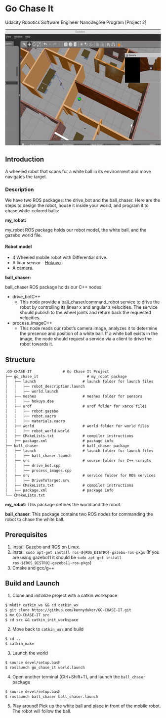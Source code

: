 # Go Chase It

Udacity Robotics Software Engineer Nanodegree Program [Project 2]

<img src="screenshots/go_chase_it.gif.gif" alt="demo" width="600" height="376"/></a>

## **Introduction**
  A wheeled robot that scans for a white ball in its environment and move navigates the target.
  
### **Description**
  We have two ROS packages: the drive_bot and the ball_chaser.
  Here are the steps to design the robot, house it inside your world, and program it to chase white-colored balls:
  
**my_robot:**

my_robot ROS package holds our robot model, the white ball, and the gazebo world file.  

#### **Robot model**

 - 4 Wheeled mobile robot with Differential drive. 
 - A lidar sensor - [Hokuyo](http://gazebosim.org/tutorials?tut=add_laser).
 - A camera.
 
**ball_chaser:**

ball_chaser ROS package holds our C++ nodes.
 - drive_botC++
    - This node provide a ball_chaser/command_robot service to drive the robot by controlling its linear x and angular z velocities. The service should publish to the wheel joints and return back the requested velocities.
 - process_imageC++
    - This node reads our robot’s camera image, analyzes it to determine the presence and position of a white ball. If a white ball exists in the image, the node should request a service via a client to drive the robot towards it.


## Structure
```
.GO-CHASE-IT              # Go Chase It Project
├── go_chase_it                      # my_robot package
│   ├── launch                     # launch folder for launch files
│   │   ├── robot_description.launch
│   │   ├── world.launch
│   ├── meshes                     # meshes folder for sensors
│   │   ├── hokuyo.dae
│   ├── urdf                       # urdf folder for xarco files
│   │   ├── robot.gazebo
│   │   ├── robot.xacro
│   │   ├── materials.xacro
│   ├── world                      # world folder for world files
│   │   ├── robot_world.world
│   ├── CMakeLists.txt             # compiler instructions
│   ├── package.xml                # package info
├── ball_chaser                    # ball_chaser package
│   ├── launch                     # launch folder for launch files
│   │   ├── ball_chaser.launch
│   ├── src                        # source folder for C++ scripts
│   │   ├── drive_bot.cpp
│   │   ├── process_images.cpp
│   ├── srv                        # service folder for ROS services
│   │   ├── DriveToTarget.srv
│   ├── CMakeLists.txt             # compiler instructions
│   ├── package.xml                # package info
└── CMakeLists.txt
```
**my_robot**: This package defines the world and the robot.

**ball_chaser**: This package contains two ROS nodes for commanding the robot to chase the white ball.

## Prerequisites
 
1. Install Gazebo and [ROS](http://wiki.ros.org/ROS/Installation) on Linux.
2. Install `sudo apt-get install ros-${ROS_DISTRO}-gazebo-ros-pkgs`
(If you are using gazebo11 it should be `sudo apt-get install ros-${ROS_DISTRO}-gazebo11-ros-pkgs`)
3. Cmake and gcc/g++

## Build and Launch

1. Clone and initialize project with a catkin workspace
```console
$ mkdir catkin_ws && cd catkin_ws
$ git clone https://github.com/kennydukor/GO-CHASE-IT.git
$ mv GO-CHASE-IT src
$ cd src && catkin_init_workspace
```

2. Move back to `catkin_ws\` and build
```
$ cd ..
$ catkin_make
```

3. Launch the world
```
$ source devel/setup.bash
$ roslaunch go_chase_it world.launch
```

4. Open another terminal (Ctrl+Shift+T), and launch the `ball_chaser` package
```
$ source devel/setup.bash
$ roslaunch ball_chaser ball_chaser.launch
```

5. Play around! Pick up the white ball and place in front of the mobile robot. The robot will follow the ball.
